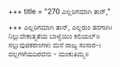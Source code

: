 +++
title = "270 ಎಲ್ಲರಿಗಮಾಗಿ ತಾನ್,"

+++
ಎಲ್ಲರಿಗಮಾಗಿ ತಾನ್, ಎಲ್ಲರುಂ ತನಗಾಗಿ।  
ನಿಲ್ಲುವೇಕಾತ್ಮತೆಯ ಬಾಳ್ವೆಯಿಂ ಕಲಿಯಲ್॥  
ಸಲ್ಲುವುಪಕರಣಗಳು ಮನೆ ರಾಜ್ಯ ಸಂಸಾರ-।  
ವಲ್ಲಗಳೆಯದಿರವನು - ಮಂಕುತಿಮ್ಮ॥  
